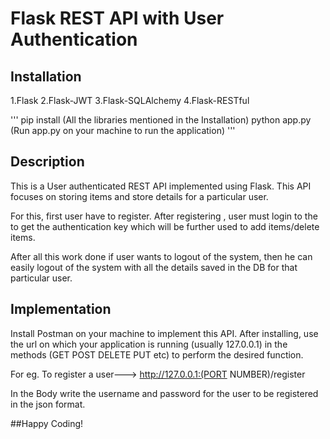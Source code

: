 # Flask REST API with User Authentication

## Installation
1.Flask
2.Flask-JWT
3.Flask-SQLAlchemy
4.Flask-RESTful

'''
pip install (All the libraries mentioned in the Installation)
python app.py (Run app.py on your machine to run the application)
'''

## Description

This is a User authenticated REST API implemented using Flask. This API focuses on storing items and store details for a particular user.

For this, first user have to register. After registering , user must login to the to get the authentication key which will be further used to add items/delete items.

After all this work done if user wants to logout of the system, then he can easily logout of the system with all the details saved in the DB for that particular user.

## Implementation

Install Postman on your machine to implement this API.
After installing, use the url on which your application is running (usually 127.0.0.1) in the methods (GET POST DELETE PUT etc) to perform the desired function.

For eg. To register a user---> http://127.0.0.1:(PORT NUMBER)/register

In the Body write the username and password for the user to be registered in the json format.

##Happy Coding!
